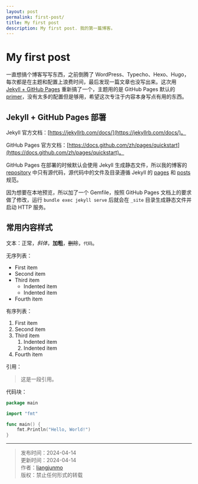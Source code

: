 ```yaml
---
layout: post
permalink: first-post/
title: My first post
description: My first post. 我的第一篇博客。
---
```


# My first post

一直想搞个博客写写东西，之前倒腾了 WordPress、Typecho、Hexo、Hugo，每次都是在主题和配置上浪费时间，最后发现一篇文章也没写出来。这次用 [Jekyll + GitHub Pages](https://docs.github.com/zh/pages/quickstart) 重新搞了一个，主题用的是 GitHub Pages 默认的 [primer](https://github.com/pages-themes/primer)，没有太多的配置但是够用，希望这次专注于内容本身写点有用的东西。

## Jekyll + GitHub Pages 部署

Jekyll 官方文档：[https://jekyllrb.com/docs/](https://jekyllrb.com/docs/)。

GitHub Pages 官方文档：[https://docs.github.com/zh/pages/quickstart](https://docs.github.com/zh/pages/quickstart)。

GitHub Pages 在部署的时候默认会使用 Jekyll 生成静态文件，所以我的博客的 [repository](https://github.com/liangjunmo/liangjunmo.github.io) 中只有源代码，源代码中的文件及目录遵循 Jekyll 的 [pages](https://jekyllrb.com/docs/pages/) 和 [posts](https://jekyllrb.com/docs/posts/) 规范。

因为想要在本地预览，所以加了一个 Gemfile，按照 GitHub Pages 文档上的要求做了修改，运行 `bundle exec jekyll serve` 后就会在 `_site` 目录生成静态文件并启动 HTTP 服务。

## 常用内容样式

文本：正常，*斜体*，**加粗**，~~删除~~，`代码`。

无序列表：
* First item
* Second item
* Third item
    * Indented item
    * Indented item
* Fourth item

有序列表：
1. First item
2. Second item
3. Third item
    1. Indented item
    2. Indented item
4. Fourth item

引用：
> 这是一段引用。

代码块：
```go
package main

import "fmt"

func main() {
    fmt.Println("Hello, World!")
}
```

<hr>

> 发布时间：2024-04-14<br>
> 更新时间：2024-04-14<br>
> 作者：[liangjunmo](https://github.com/liangjunmo)<br>
> 版权：禁止任何形式的转载
